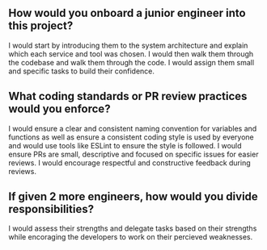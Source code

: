 ## How would you onboard a junior engineer into this project?

I would start by introducing them to the system architecture and explain which each service and tool was chosen. I would then walk them through the codebase and walk them through the code. I would assign them small and specific tasks to build their confidence.

## What coding standards or PR review practices would you enforce?

I would ensure a clear and consistent naming convention for variables and functions as well as ensure a consistent coding style is used by everyone and would use tools like ESLint to ensure the style is followed. I would ensure PRs are small, descriptive and focused on specific issues for easier reviews. I would encourage respectful and constructive feedback during reviews.

## If given 2 more engineers, how would you divide responsibilities?

I would assess their strengths and delegate tasks based on their strengths while encoraging the developers to work on their percieved weaknesses.
